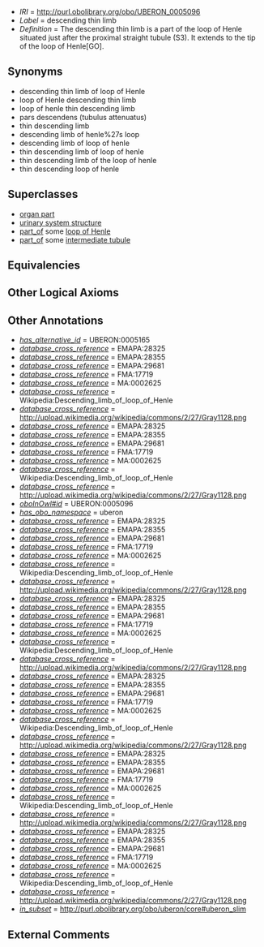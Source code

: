  * *IRI* = http://purl.obolibrary.org/obo/UBERON_0005096
 * *Label* = descending thin limb
 * *Definition* = The descending thin limb is a part of the loop of Henle situated just after the proximal straight tubule (S3). It extends to the tip of the loop of Henle[GO].

## Synonyms

 * descending thin limb of loop of Henle
 * loop of Henle descending thin limb
 * loop of henle thin descending limb
 * pars descendens (tubulus attenuatus)
 * thin descending limb
 * descending limb of henle%27s loop
 * descending limb of loop of henle
 * thin descending limb of loop of henle
 * thin descending limb of the loop of henle
 * thin descending loop of henle

## Superclasses

 * [organ part](../../UBERON/64/UBERON_0000064.md)
 * [urinary system structure](../../UBERON/54/UBERON_0006554.md)
 * [part_of](../../BFO/50/BFO_0000050.md) some [loop of Henle](../../UBERON/88/UBERON_0001288.md)
 * [part_of](../../BFO/50/BFO_0000050.md) some [intermediate tubule](../../UBERON/36/UBERON_0004136.md)

## Equivalencies


## Other Logical Axioms


## Other Annotations

 * *[has_alternative_id](../../Id/oboInOwl#hasAlternativeId.md)* = UBERON:0005165
 * *[database_cross_reference](../../ef/oboInOwl#hasDbXref.md)* = EMAPA:28325
 * *[database_cross_reference](../../ef/oboInOwl#hasDbXref.md)* = EMAPA:28355
 * *[database_cross_reference](../../ef/oboInOwl#hasDbXref.md)* = EMAPA:29681
 * *[database_cross_reference](../../ef/oboInOwl#hasDbXref.md)* = FMA:17719
 * *[database_cross_reference](../../ef/oboInOwl#hasDbXref.md)* = MA:0002625
 * *[database_cross_reference](../../ef/oboInOwl#hasDbXref.md)* = Wikipedia:Descending_limb_of_loop_of_Henle
 * *[database_cross_reference](../../ef/oboInOwl#hasDbXref.md)* = http://upload.wikimedia.org/wikipedia/commons/2/27/Gray1128.png
 * *[database_cross_reference](../../ef/oboInOwl#hasDbXref.md)* = EMAPA:28325
 * *[database_cross_reference](../../ef/oboInOwl#hasDbXref.md)* = EMAPA:28355
 * *[database_cross_reference](../../ef/oboInOwl#hasDbXref.md)* = EMAPA:29681
 * *[database_cross_reference](../../ef/oboInOwl#hasDbXref.md)* = FMA:17719
 * *[database_cross_reference](../../ef/oboInOwl#hasDbXref.md)* = MA:0002625
 * *[database_cross_reference](../../ef/oboInOwl#hasDbXref.md)* = Wikipedia:Descending_limb_of_loop_of_Henle
 * *[database_cross_reference](../../ef/oboInOwl#hasDbXref.md)* = http://upload.wikimedia.org/wikipedia/commons/2/27/Gray1128.png
 * *[oboInOwl#id](../../id/oboInOwl#id.md)* = UBERON:0005096
 * *[has_obo_namespace](../../ce/oboInOwl#hasOBONamespace.md)* = uberon
 * *[database_cross_reference](../../ef/oboInOwl#hasDbXref.md)* = EMAPA:28325
 * *[database_cross_reference](../../ef/oboInOwl#hasDbXref.md)* = EMAPA:28355
 * *[database_cross_reference](../../ef/oboInOwl#hasDbXref.md)* = EMAPA:29681
 * *[database_cross_reference](../../ef/oboInOwl#hasDbXref.md)* = FMA:17719
 * *[database_cross_reference](../../ef/oboInOwl#hasDbXref.md)* = MA:0002625
 * *[database_cross_reference](../../ef/oboInOwl#hasDbXref.md)* = Wikipedia:Descending_limb_of_loop_of_Henle
 * *[database_cross_reference](../../ef/oboInOwl#hasDbXref.md)* = http://upload.wikimedia.org/wikipedia/commons/2/27/Gray1128.png
 * *[database_cross_reference](../../ef/oboInOwl#hasDbXref.md)* = EMAPA:28325
 * *[database_cross_reference](../../ef/oboInOwl#hasDbXref.md)* = EMAPA:28355
 * *[database_cross_reference](../../ef/oboInOwl#hasDbXref.md)* = EMAPA:29681
 * *[database_cross_reference](../../ef/oboInOwl#hasDbXref.md)* = FMA:17719
 * *[database_cross_reference](../../ef/oboInOwl#hasDbXref.md)* = MA:0002625
 * *[database_cross_reference](../../ef/oboInOwl#hasDbXref.md)* = Wikipedia:Descending_limb_of_loop_of_Henle
 * *[database_cross_reference](../../ef/oboInOwl#hasDbXref.md)* = http://upload.wikimedia.org/wikipedia/commons/2/27/Gray1128.png
 * *[database_cross_reference](../../ef/oboInOwl#hasDbXref.md)* = EMAPA:28325
 * *[database_cross_reference](../../ef/oboInOwl#hasDbXref.md)* = EMAPA:28355
 * *[database_cross_reference](../../ef/oboInOwl#hasDbXref.md)* = EMAPA:29681
 * *[database_cross_reference](../../ef/oboInOwl#hasDbXref.md)* = FMA:17719
 * *[database_cross_reference](../../ef/oboInOwl#hasDbXref.md)* = MA:0002625
 * *[database_cross_reference](../../ef/oboInOwl#hasDbXref.md)* = Wikipedia:Descending_limb_of_loop_of_Henle
 * *[database_cross_reference](../../ef/oboInOwl#hasDbXref.md)* = http://upload.wikimedia.org/wikipedia/commons/2/27/Gray1128.png
 * *[database_cross_reference](../../ef/oboInOwl#hasDbXref.md)* = EMAPA:28325
 * *[database_cross_reference](../../ef/oboInOwl#hasDbXref.md)* = EMAPA:28355
 * *[database_cross_reference](../../ef/oboInOwl#hasDbXref.md)* = EMAPA:29681
 * *[database_cross_reference](../../ef/oboInOwl#hasDbXref.md)* = FMA:17719
 * *[database_cross_reference](../../ef/oboInOwl#hasDbXref.md)* = MA:0002625
 * *[database_cross_reference](../../ef/oboInOwl#hasDbXref.md)* = Wikipedia:Descending_limb_of_loop_of_Henle
 * *[database_cross_reference](../../ef/oboInOwl#hasDbXref.md)* = http://upload.wikimedia.org/wikipedia/commons/2/27/Gray1128.png
 * *[database_cross_reference](../../ef/oboInOwl#hasDbXref.md)* = EMAPA:28325
 * *[database_cross_reference](../../ef/oboInOwl#hasDbXref.md)* = EMAPA:28355
 * *[database_cross_reference](../../ef/oboInOwl#hasDbXref.md)* = EMAPA:29681
 * *[database_cross_reference](../../ef/oboInOwl#hasDbXref.md)* = FMA:17719
 * *[database_cross_reference](../../ef/oboInOwl#hasDbXref.md)* = MA:0002625
 * *[database_cross_reference](../../ef/oboInOwl#hasDbXref.md)* = Wikipedia:Descending_limb_of_loop_of_Henle
 * *[database_cross_reference](../../ef/oboInOwl#hasDbXref.md)* = http://upload.wikimedia.org/wikipedia/commons/2/27/Gray1128.png
 * *[in_subset](../../et/oboInOwl#inSubset.md)* = http://purl.obolibrary.org/obo/uberon/core#uberon_slim

## External Comments

